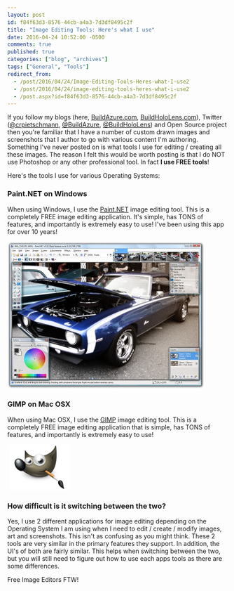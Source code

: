 ```yaml
---
layout: post
id: f84f63d3-8576-44cb-a4a3-7d3df8495c2f
title: "Image Editing Tools: Here's what I use"
date: 2016-04-24 10:52:00 -0500
comments: true
published: true
categories: ["blog", "archives"]
tags: ["General", "Tools"]
redirect_from: 
  - /post/2016/04/24/Image-Editing-Tools-Heres-what-I-use2
  - /post/2016/04/24/image-editing-tools-heres-what-i-use2
  - /post.aspx?id=f84f63d3-8576-44cb-a4a3-7d3df8495c2f
---
```

<!-- more -->
<p>If you follow my blogs (here, <a href="http://buildazure.com">BuildAzure.com</a>, <a href="http://buildhololens.com">BuildHoloLens.com</a>), Twitter (<a href="http://twitter.com/crpietschmann">@crpietschmann</a>, <a href="http://twitte.com/buildazure">@BuildAzure</a>, <a href="http://twitter.com/buildhololens">@BuildHoloLens</a>) and Open Source project then you're familiar that I have a number of custom drawn images and screenshots that I author to go with various content I'm authoring. Something I've never posted on is what tools I use for editing / creating all these images. The reason I felt this would be worth posting is that I do NOT use Photoshop or any other professional tool. In fact <strong>I use FREE tools</strong>!</p>
<p>Here's the tools I use for various Operating Systems:</p>
<h3>Paint.NET on Windows</h3>
<p>When using Windows, I use the <a href="http://www.getpaint.net/index.html" target="_blank">Paint.NET</a> image editing tool. This is a completely FREE image editing application. It's simple, has TONS of features, and importantly is extremely easy to use! I've been using this app for over 10 years!</p>
<p><img src="/images/posts/2016/04/pdn310_car_thumb.jpg" alt="" /></p>
<h3>GIMP on Mac OSX</h3>
<p>When using Mac OSX, I use the <a href="https://www.gimp.org/downloads/" target="_blank">GIMP</a> image editing tool. This is a completely FREE image editing application that is simple, has TONS of features, and importantly is extremely easy to use!</p>
<p>&nbsp;<img src="/images/posts/2016/04/wilber-big.png" alt="" width="139" height="104" /></p>
<h3>How difficult is it switching between the two?</h3>
<p>Yes, I use 2 different applications for image editing depending on the Operating System I am using when I need to edit / create / modify images, art and screenshots. This isn't as confusing as you might think. These 2 tools are very similar in the primary features they support. In addition, the UI's of both are fairly similar. This helps when switching between the two, but you will still need to figure out how to use each apps tools as there are some differences.</p>
<p>Free Image Editors FTW!</p>
